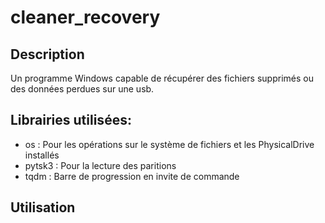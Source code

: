 # cleaner_recovery

## Description
Un programme Windows capable de récupérer des fichiers supprimés ou des données perdues sur une usb.

## Librairies utilisées:
- os : Pour les opérations sur le système de fichiers et les PhysicalDrive installés
- pytsk3 : Pour la lecture des paritions
- tqdm : Barre de progression en invite de commande

## Utilisation